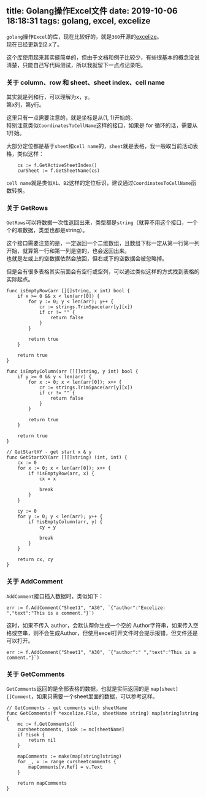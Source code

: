 title: Golang操作Excel文件
date: 2019-10-06 18:18:31
tags: golang, excel, excelize
---

``golang``操作``Excel``的库，现在比较好的，就是``360``开源的[excelize](https://github.com/360EntSecGroup-Skylar/excelize)。  
现在已经更新到2.x了。

这个库使用起来其实挺简单的，但由于文档和例子比较少，有些很基本的概念没说清楚，只能自己写代码测试，所以我就留下一点点记录吧。

### 关于 column、row 和 sheet、sheet index、cell name

其实就是列和行，可以理解为x，y。  
第x列，第y行。

这里只有一点需要注意的，就是坐标是从(1, 1)开始的。  
特别注意类似``CoordinatesToCellName``这样的接口，如果是 for 循环的话，需要从1开始。

大部分定位都是基于``sheet``和``cell name``的，``sheet``就是表格，我一般取当前活动表格，类似这样：

``` golang
	cs := f.GetActiveSheetIndex()
	curSheet := f.GetSheetName(cs)
```

``cell name``就是类似``A1``、``B2``这样的定位标识，建议通过``CoordinatesToCellName``函数转换。

### 关于 GetRows

``GetRows``可以将数据一次性返回出来，类型都是``string``（就算不用这个接口，一个个的取数据，类型也都是string）。

这个接口需要注意的是，一定返回一个二维数组，且数组下标一定从第一行第一列开始，就算第一行和第一列是空的，也会返回出来。  
也就是左或上的空数据依然会放回，但右或下的空数据会被忽略掉。

但是会有很多表格其实前面会有空行或空列，可以通过类似这样的方式找到表格的实际起点。

``` golang
func isEmptyRow(arr [][]string, x int) bool {
	if x >= 0 && x < len(arr[0]) {
		for y := 0; y < len(arr); y++ {
			cr := strings.TrimSpace(arr[y][x])
			if cr != "" {
				return false
			}
		}

		return true
	}

	return true
}

func isEmptyColumn(arr [][]string, y int) bool {
	if y >= 0 && y < len(arr) {
		for x := 0; x < len(arr[0]); x++ {
			cr := strings.TrimSpace(arr[y][x])
			if cr != "" {
				return false
			}
		}

		return true
	}

	return true
}

// GetStartXY - get start x & y
func GetStartXY(arr [][]string) (int, int) {
	cx := 0
	for x := 0; x < len(arr[0]); x++ {
		if !isEmptyRow(arr, x) {
			cx = x

			break
		}
	}

	cy := 0
	for y := 0; y < len(arr); y++ {
		if !isEmptyColumn(arr, y) {
			cy = y

			break
		}
	}

	return cx, cy
}
```

### 关于 AddComment

``AddComment``接口插入数据时，类似如下：

``` golang
err := f.AddComment("Sheet1", "A30", `{"author":"Excelize: ","text":"This is a comment."}`)
```

这时，如果不传入 author，会默认帮你生成一个空的 Author字符串，如果传入空格或空串，则不会生成Author，但使用excel打开文件时会提示报错，但文件还是可以打开。

``` golang
err := f.AddComment("Sheet1", "A30", `{"author":" ","text":"This is a comment."}`)
```

### 关于 GetComments

``GetComments``返回的是全部表格的数据，也就是实际返回的是 ``map[sheet][]Comment``，如果只需要一个sheet里面的数据，可以参考这样。

``` golang
// GetComments - get comments with sheetName
func GetComments(f *excelize.File, sheetName string) map[string]string {
	mc := f.GetComments()
	cursheetcomments, isok := mc[sheetName]
	if !isok {
		return nil
	}

	mapComments := make(map[string]string)
	for _, v := range cursheetcomments {
		mapComments[v.Ref] = v.Text
	}

	return mapComments
}
```
